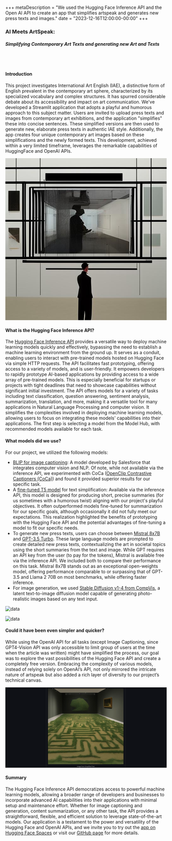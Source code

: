 +++
metaDescription = "We used the Hugging Face Inference API and the Open AI API to create an app that simplifies artspeak and generates new press texts and images."
date = "2023-12-16T12:00:00-00:00"
+++

### AI Meets ArtSpeak:  
##### Simplifying Contemporary Art Texts and generating new Art and Texts
<br><br>

#### Introduction

This project investigates International Art English (IAE), a distinctive form of English prevalent in the contemporary art sphere, characterized by its specialized vocabulary and complex structures. It has spurred considerable debate about its accessibility and impact on art communication. We've developed a Streamlit application that adopts a playful and humorous approach to this subject matter. Users are invited to upload press texts and images from contemporary art exhibitions, and the application "simplifies" these into concise sentences. These simplified versions are then used to generate new, elaborate press texts in authentic IAE style. Additionally, the app creates four unique contemporary art images based on these simplifications and the newly formed texts. This development, achieved within a very limited timeframe, leverages the remarkable capabilities of HuggingFace and OpenAI APIs.

![Example Image](../Artspeak/example_image.jpg)

#### What is the Hugging Face Inference API?

The [Hugging Face Inference API](https://huggingface.co/docs/api-inference/index) provides a versatile way to deploy machine learning models quickly and effectively, bypassing the need to establish a machine learning environment from the ground up. It serves as a conduit, enabling users to interact with pre-trained models hosted on Hugging Face via simple HTTP requests. The API facilitates fast prototyping, offering access to a variety of models, and is user-friendly. It empowers developers to rapidly prototype AI-based applications by providing access to a wide array of pre-trained models. This is especially beneficial for startups or projects with tight deadlines that need to showcase capabilities without significant initial investment. The API offers models for a variety of tasks including text classification, question answering, sentiment analysis, summarization, translation, and more, making it a versatile tool for many applications in Natural Language Processing and computer vision. It simplifies the complexities involved in deploying machine learning models, allowing users to focus on integrating these models' capabilities into their applications. The first step is selecting a model from the Model Hub, with recommended models available for each task.

#### What models did we use?

For our project, we utilized the following models:

- [BLIP for image captioning](https://huggingface.co/Salesforce/blip-image-captioning-base): A model developed by Salesforce that integrates computer vision and NLP. Of note, while not available via the inference API, we experimented with CoCa ([OpenClip Contrastive Captioners (CoCa)](https://github.com/robgon-art/open-clip)) and found it provided superior results for our specific task.
- A [fine-tuned T5 model](https://huggingface.co/mrm8488/t5-small-finetuned-text-simplification) for text simplification: Available via the inference API, this model is designed for producing short, precise summaries (for us sometimes with a humorous twist) aligning with our project's playful objectives. It often outperformed models fine-tuned for summarization for our specific goals, although occasionally it did not fully meet our expectations. This realization highlighted the benefits of prototyping with the Hugging Face API and the potential advantages of fine-tuning a model to fit our specific needs.
- To generate new press texts, users can choose between [Mistral 8x7B](https://huggingface.co/mistralai/Mixtral-8x7B-Instruct-v0.1) and [GPT-3.5 Turbo](https://platform.openai.com/docs/introduction). These large language models are prompted to create detailed new press texts, contextualizing the art in societal topics using the short summaries from the text and image. While GPT requires an API key from the user (to pay for the tokens), Mistral is available free via the inference API. We included both to compare their performance on this task. Mistral 8x7B stands out as an exceptional open-weights model, offering performance comparable to or surpassing that of GPT-3.5 and Llama 2 70B on most benchmarks, while offering faster inference.
- For image generation, we used [Stable Diffusion v1-4 from CompVis](https://huggingface.co/CompVis/stable-diffusion-v1-4), a latent text-to-image diffusion model capable of generating photo-realistic images based on any text input.

![data](../images/top.png)

![data](../images/presstexts.png)


#### Could it have been even simpler and quicker?

While using the OpenAI API for all tasks (except Image Captioning, since GPT4-Vision API was only accessible to limit group of users at the time when the article was written) might have simplified the process, our goal was to explore the vast possibilities of the Hugging Face API and create a completely free version. Embracing the complexity of various models, instead of relying solely on OpenAI’s API, not only mirrored the intricate nature of artspeak but also added a rich layer of diversity to our project’s technical canvas.

![data](../Artspeak/output_image.png)
 
#### Summary

The Hugging Face Inference API democratizes access to powerful machine learning models, allowing a broader range of developers and businesses to incorporate advanced AI capabilities into their applications with minimal setup and maintenance effort. Whether for image captioning and generation, content summarization, or any other task, the API provides a straightforward, flexible, and efficient solution to leverage state-of-the-art models. Our application is a testament to the power and versatility of the Hugging Face and OpenAI APIs, and we invite you to try out the [app on Hugging Face Spaces](https://huggingface.co/spaces/coztomate/artspeak) or visit our [GitHub page](https://github.com/coztomate/Artspeak_Simplifier) for more details.








